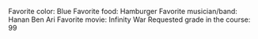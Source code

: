 Favorite color: Blue
Favorite food: Hamburger
Favorite musician/band: Hanan Ben Ari
Favorite movie: Infinity War
Requested grade in the course: 99
